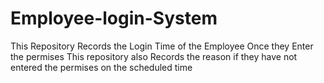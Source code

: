 # Employee-login-System
This Repository Records the Login Time of the Employee Once they Enter the permises 
This repository also Records the reason if they have not entered the permises on the scheduled time
